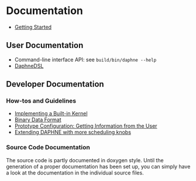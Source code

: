 <!--
Copyright 2021 The DAPHNE Consortium

Licensed under the Apache License, Version 2.0 (the "License");
you may not use this file except in compliance with the License.
You may obtain a copy of the License at

    http://www.apache.org/licenses/LICENSE-2.0

Unless required by applicable law or agreed to in writing, software
distributed under the License is distributed on an "AS IS" BASIS,
WITHOUT WARRANTIES OR CONDITIONS OF ANY KIND, either express or implied.
See the License for the specific language governing permissions and
limitations under the License.
-->

# Documentation

- [Getting Started](https://gitlab.know-center.tugraz.at/daphne/prototype/-/blob/master/doc/GettingStarted.md)

## User Documentation

- Command-line interface API: see `build/bin/daphne --help`
- [DaphneDSL](https://gitlab.know-center.tugraz.at/daphne/prototype/-/blob/master/doc/DaphneDSL.md)

## Developer Documentation

### How-tos and Guidelines

- [Implementing a Built-in Kernel](https://gitlab.know-center.tugraz.at/daphne/prototype/-/blob/master/doc/ImplementBuiltinKernel.md)
- [Binary Data Format](https://gitlab.know-center.tugraz.at/daphne/prototype/-/blob/master/doc/BinaryFormat.md)
- [Prototype Configuration: Getting Information from the User](https://gitlab.know-center.tugraz.at/daphne/prototype/-/blob/master/doc/Config.md)
- [Extending DAPHNE with more scheduling knobs](https://gitlab.know-center.tugraz.at/daphne/prototype/-/blob/master/doc/ExtendingSchedulingKnobs.md)

### Source Code Documentation

The source code is partly documented in doxygen style.
Until the generation of a proper documentation has been set up, you can simply have a look at the documentation in the individual source files.
